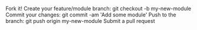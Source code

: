 Fork it!
Create your feature/module branch: git checkout -b my-new-module
Commit your changes: git commit -am 'Add some module'
Push to the branch: git push origin my-new-module
Submit a pull request